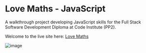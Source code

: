 # **Love Maths - JavaScript**

A walkthrough project developing JavaScript skills for the Full Stack Software Development Diploma at Code Institute (PP2). 

Welcome to the live site here: <a href="https://fmstacco.github.io/love-maths/" target="_blank">Love Maths</a>



![image](https://user-images.githubusercontent.com/95270412/174057952-7b821f4d-e997-4ba6-befb-74efb6c2ad45.png)

